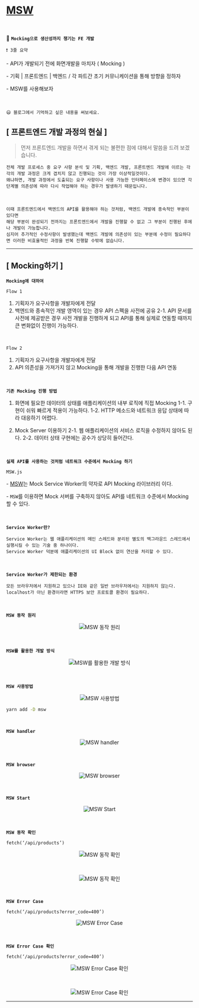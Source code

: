 # [MSW](https://tech.kakao.com/2021/09/29/mocking-fe)

<br />
  
🔖 **`Mocking으로 생산성까지 챙기는 FE 개발`**

    ❗ 3줄 요약

\- API가 개발되기 전에 화면개발을 마치자 ( Mocking )

\- 기획 | 프론트엔드 | 백엔드 / 각 파트간 초기 커뮤니케이션을 통해 방향을 정하자

\- MSW를 사용해보자

<br />

    😃 블로그에서 기억하고 싶은 내용을 써보세요.

## [ 프론트엔드 개발 과정의 현실 ]

> 먼저 프론트엔드 개발을 하면서 겪게 되는 불편한 점에 대해서 말씀을 드려 보겠습니다.

    전체 개발 프로세스 중 요구 사항 분석 및 기획, 백엔드 개발, 프론트엔드 개발에 이르는 각각의 개발 과정은 크게 겹치지 않고 진행되는 것이 가장 이상적일것이다. 
    왜냐하면, 개발 과정에서 도출되는 요구 사항이나 사용 가능한 인터페이스에 변경이 있으면 각 단계별 의존성에 따라 다시 작업해야 하는 경우가 발생하기 때문입니다.

<br />

    이때 프론트엔드에서 백엔드의 API를 활용해야 하는 것처럼, 백엔드 개발에 종속적인 부분이 있다면
    해당 부분이 완성되기 전까지는 프론트엔드에서 개발을 진행할 수 없고 그 부분이 진행된 후에나 개발이 가능합니다. 
    심지어 추가적인 수정사항이 발생했는데 백엔드 개발에 의존성이 있는 부분에 수정이 필요하다면 이러한 비효율적인 과정을 반복 진행할 수밖에 없습니다.

---

## [ Mocking하기 ]

**`Mocking에 대하여`**

`Flow 1`

1. 기획자가 요구사항을 개발자에게 전달
2. 백엔드와 종속적인 개발 영역이 있는 경우 API 스펙을 사전에 공유
   2-1. API 문서를 사전에 제공받은 경우 사전 개발을 진행하게 되고
   API를 통해 실제로 연동할 때까지 큰 변화없이 진행이 가능하다.

<br />

`Flow 2`

1. 기획자가 요구사항을 개발자에게 전달
2. API 의존성을 가져가지 않고 Mocking을 통해 개발을 진행한 다음 API 연동

<br />

**`기존 Mocking 진행 방법`**

1. 화면에 필요한 데이터의 상태를 애플리케이션의 내부 로직에 직접 Mocking
   1-1. 구현이 쉬워 빠르게 적용이 가능하다.
   1-2. HTTP 메소드와 네트워크 응답 상태에 따라 대응하기 어렵다.

2. Mock Server 이용하기
   2-1. 웹 애플리케이션의 서비스 로직을 수정하지 않아도 된다.
   2-2. 데이터 상태 구현에는 공수가 상당히 들어간다.

<br />

**`실제 API를 사용하는 것처럼 네트워크 수준에서 Mocking 하기`**

`MSW.js`

\- [MSW](https://mswjs.io/)는 Mock Service Worker의 약자로 API Mocking 라이브러리 이다.

\- `MSW`를 이용하면 Mock 서버를 구축하지 않아도 API를 네트워크 수준에서 Mocking 할 수 있다.

<br />

**`Service Worker란?`**

    Service Worker는 웹 애플리케이션의 메인 스레드와 분리된 별도의 백그라운드 스레드에서 실행시킬 수 있는 기술 중 하나이다.
    Service Worker 덕분에 애플리케이션의 UI Block 없이 연산을 처리할 수 있다.

<br />

**`Service Worker가 제한되는 환경`**

    모든 브라우저에서 지원하고 있으나 IE와 같은 일반 브라우저에서는 지원하지 않는다.
    localhost가 아닌 환경이라면 HTTPS 보안 프로토콜 환경이 필요하다.

<br />

**`MSW 동작 원리`**

<p align="center">
<img src="assets/08-3.png" alt="MSW 동작 원리" />
</p>

<br />

**`MSW를 활용한 개발 방식`**

<p align="center">
<img src="assets/09-2.png" alt="MSW를 활용한 개발 방식" />
</p>

<br />

**`MSW 사용방법`**

<p align="center">
<img src="assets/10-2.png" alt="MSW 사용방법" />
</p>

```bash
yarn add -D msw
```

<br />

**`MSW handler`**

<p align="center">
<img src="assets/13-1.png" alt="MSW handler" />
</p>

<br />

**`MSW browser`**

<p align="center">
<img src="assets/14-2.png" alt="MSW browser" />
</p>

<br />

**`MSW Start`**

<p align="center">
<img src="assets/15-2.png" alt="MSW Start" />
</p>

<br />

**`MSW 동작 확인`**

`fetch(‘/api/products’)`

<p align="center">
<img src="assets/16-2.png" alt="MSW 동작 확인" />
</p>

<br />

<p align="center">
<img src="assets/17-2.png" alt="MSW 동작 확인" />
</p>

<br />

**`MSW Error Case`**

`fetch(‘/api/products?error_code=400’)`

<p align="center">
<img src="assets/18-2.png" alt="MSW Error Case" />
</p>

<br>

**`MSW Error Case 확인`**

`fetch(‘/api/products?error_code=400’)`

<p align="center">
<img src="assets/19-2.png" alt="MSW Error Case 확인" />
</p>

<br>

<p align="center">
<img src="assets/20-2.png" alt="MSW Error Case 확인" />
</p>

---
